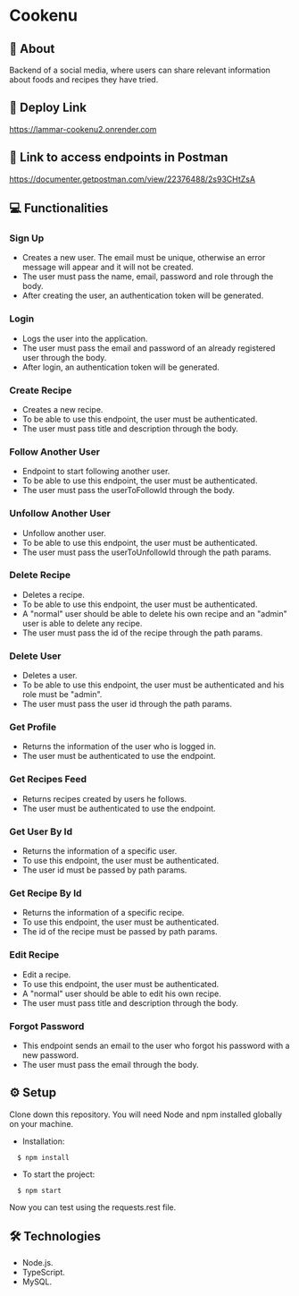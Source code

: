 # Cookenu

## 📄 About

Backend of a social media, where users can share relevant information about foods and recipes they have tried.

## 🔗 Deploy Link
https://lammar-cookenu2.onrender.com

## 🔗 Link to access endpoints in Postman
https://documenter.getpostman.com/view/22376488/2s93CHtZsA

## 💻 Functionalities

### Sign Up

- Creates a new user. The email must be unique, otherwise an error message will appear and it will not be created.
- The user must pass the name, email, password and role through the body.
- After creating the user, an authentication token will be generated.

### Login

- Logs the user into the application.
- The user must pass the email and password of an already registered user through the body.
- After login, an authentication token will be generated.

### Create Recipe

- Creates a new recipe.
- To be able to use this endpoint, the user must be authenticated.
- The user must pass title and description through the body.

### Follow Another User

- Endpoint to start following another user.
- To be able to use this endpoint, the user must be authenticated.
- The user must pass the userToFollowId through the body.

### Unfollow Another User

- Unfollow another user.
- To be able to use this endpoint, the user must be authenticated.
- The user must pass the userToUnfollowId through the path params.

### Delete Recipe

- Deletes a recipe.
- To be able to use this endpoint, the user must be authenticated.
- A "normal" user should be able to delete his own recipe and an "admin" user is able to delete any recipe.
- The user must pass the id of the recipe through the path params.

### Delete User

- Deletes a user.
- To be able to use this endpoint, the user must be authenticated and his role must be "admin".
- The user must pass the user id through the path params.

### Get Profile

- Returns the information of the user who is logged in.
- The user must be authenticated to use the endpoint.

### Get Recipes Feed

- Returns recipes created by users he follows.
- The user must be authenticated to use the endpoint.

### Get User By Id

- Returns the information of a specific user.
- To use this endpoint, the user must be authenticated.
- The user id must be passed by path params.

### Get Recipe By Id

- Returns the information of a specific recipe.
- To use this endpoint, the user must be authenticated.
- The id of the recipe must be passed by path params.

### Edit Recipe

- Edit a recipe.
- To use this endpoint, the user must be authenticated.
- A "normal" user should be able to edit his own recipe.
- The user must pass title and description through the body.

### Forgot Password

- This endpoint sends an email to the user who forgot his password with a new password.
- The user must pass the email through the body.

## ⚙️ Setup

Clone down this repository. You will need Node and npm installed globally on your machine.

- Installation:

```
  $ npm install 
```

- To start the project:

```
  $ npm start
```

Now you can test using the requests.rest file.

## 🛠 Technologies

- Node.js.
- TypeScript.
- MySQL.

